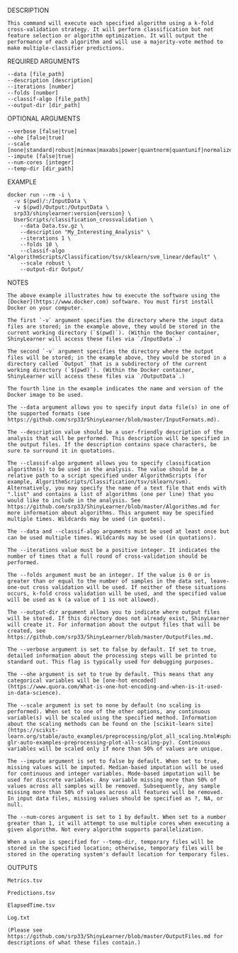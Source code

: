 DESCRIPTION

    This command will execute each specified algorithm using a k-fold cross-validation strategy. It will perform classification but not feature selection or algorithm optimization. It will output the performance of each algorithm and will use a majority-vote method to make multiple-classifier predictions.

REQUIRED ARGUMENTS

    --data [file_path]
    --description [description]
    --iterations [number]
    --folds [number]
    --classif-algo [file_path]
    --output-dir [dir_path]

OPTIONAL ARGUMENTS

    --verbose [false|true]
    --ohe [false|true]
    --scale [none|standard|robust|minmax|maxabs|power|quantnorm|quantunif|normalizer]
    --impute [false|true]
    --num-cores [integer]
    --temp-dir [dir_path]

EXAMPLE

    docker run --rm -i \
      -v $(pwd)/:/InputData \
      -v $(pwd)/Output:/OutputData \
      srp33/shinylearner:version{version} \
      UserScripts/classification_crossvalidation \
        --data Data.tsv.gz \
        --description "My_Interesting_Analysis" \
        --iterations 1 \
        --folds 10 \
        --classif-algo "AlgorithmScripts/Classification/tsv/sklearn/svm_linear/default" \
        --scale robust \
        --output-dir Output/

NOTES

    The above example illustrates how to execute the software using the [Docker](https://www.docker.com) software. You must first install Docker on your computer.
    
    The first `-v` argument specifies the directory where the input data files are stored; in the example above, they would be stored in the current working directory (`$(pwd)`). (Within the Docker container, ShinyLearner will access these files via `/InputData`.)
    
    The second `-v` argument specifies the directory where the output files will be stored; in the example above, they would be stored in a directory called `Output` that is a subdirectory of the current working directory (`$(pwd)`). (Within the Docker container, ShinyLearner will access these files via `/OutputData`.)

    The fourth line in the example indicates the name and version of the Docker image to be used.

    The --data argument allows you to specify input data file(s) in one of the supported formats (see https://github.com/srp33/ShinyLearner/blob/master/InputFormats.md).

    The --description value should be a user-friendly description of the analysis that will be performed. This description will be specified in the output files. If the description contains space characters, be sure to surround it in quotations.

    The --classif-algo argument allows you to specify classification algorithm(s) to be used in the analysis. The value should be a relative path to a script specified under AlgorithmScripts (for example, AlgorithmScripts/Classification/tsv/sklearn/svm). Alternatively, you may specify the name of a text file that ends with ".list" and contains a list of algorithms (one per line) that you would like to include in the analysis. See https://github.com/srp33/ShinyLearner/blob/master/Algorithms.md for more information about algorithms. This argument may be specified multiple times. Wildcards may be used (in quotes).

    The --data and --classif-algo arguments must be used at least once but can be used multiple times. Wildcards may be used (in quotations).

    The --iterations value must be a positive integer. It indicates the number of times that a full round of cross-validation should be performed.

    The --folds argument must be an integer. If the value is 0 or is greater than or equal to the number of samples in the data set, leave-one-out cross validation will be used. If neither of these situations occurs, k-fold cross validation will be used, and the specified value will be used as k (a value of 1 is not allowed).

    The --output-dir argument allows you to indicate where output files will be stored. If this directory does not already exist, ShinyLearner will create it. For information about the output files that will be created, see https://github.com/srp33/ShinyLearner/blob/master/OutputFiles.md.

    The --verbose argument is set to false by default. If set to true, detailed information about the processing steps will be printed to standard out. This flag is typically used for debugging purposes.

    The --ohe argument is set to true by default. This means that any categorical variables will be [one-hot encoded](https://www.quora.com/What-is-one-hot-encoding-and-when-is-it-used-in-data-science).
    
    The --scale argument is set to none by default (no scaling is performed). When set to one of the other options, any continuous variable(s) will be scaled using the specified method. Information about the scaling methods can be found on the [scikit-learn site](https://scikit-learn.org/stable/auto_examples/preprocessing/plot_all_scaling.html#sphx-glr-auto-examples-preprocessing-plot-all-scaling-py). Continuous variables will be scaled only if more than 50% of values are unique.

    The --impute argument is set to false by default. When set to true, missing values will be imputed. Median-based imputation will be used for continuous and integer variables. Mode-based imputation will be used for discrete variables. Any variable missing more than 50% of values across all samples will be removed. Subsequently, any sample missing more than 50% of values across all features will be removed. In input data files, missing values should be specified as ?, NA, or null.

    The --num-cores argument is set to 1 by default. When set to a number greater than 1, it will attempt to use multiple cores when executing a given algorithm. Not every algorithm supports parallelization.
    
    When a value is specified for --temp-dir, temporary files will be stored in the specified location; otherwise, temporary files will be stored in the operating system's default location for temporary files.

OUTPUTS

    Metrics.tsv

    Predictions.tsv

    ElapsedTime.tsv

    Log.txt

    (Please see https://github.com/srp33/ShinyLearner/blob/master/OutputFiles.md for descriptions of what these files contain.)
